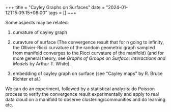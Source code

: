 +++
title = "Cayley Graphs on Surfaces"
date = "2024-01-12T15:09:15+08:00"
tags = []
+++

Some aspects may be related:

1. curvature of cayley graph

2. curavture of surface (The convergence result that for n going to infinity, the Ollivier-Ricci curvature of the random geometric graph sampled from manifold converges to the Ricci curvature of the manifold)
(and for more general theory, see *Graphs of Groups on Surface: Interactions and Models* by Arthur T. White).

3. embedding of cayley graph on surface (see "Cayley maps" by R. Bruce Richter et al.)

We can do an experiment, followed by a statistical analysis: do Poisson process to verify the convergence result experimentally and apply to real data cloud on a manifold to observe clustering/communities and do learning etc.

